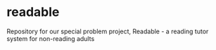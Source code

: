 # readable
Repository for our special problem project, Readable - a reading tutor system for non-reading adults
